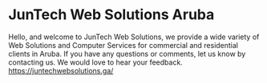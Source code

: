 # JunTech Web Solutions Aruba
Hello, and welcome to JunTech Web Solutions, we provide a wide variety of Web Solutions and Computer Services for commercial and residential clients in Aruba. If you have any questions or comments, let us know by contacting us. We would love to hear your feedback. https://juntechwebsolutions.ga/
